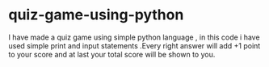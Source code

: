# quiz-game-using-python
I have made a quiz game using simple python language , in this code i have used simple print and input statements .Every right answer will add +1 point to your score and at last your total score will be shown to you.
